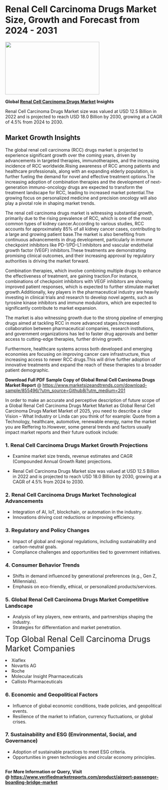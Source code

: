 <H1>Renal Cell Carcinoma Drugs Market Size, Growth and Forecast from 2024 - 2031</H1><img class="aligncenter size-medium wp-image-584254" src="https://thirdeyenews.in/wp-content/uploads/2024/09/Global-Market-Research-300x168.jpeg" alt="" width="300" height="168" /><p><strong>Global&nbsp;<a href="https://www.marketsizeandtrends.com/download-sample/855496/?utm_source=Github8j?utm_medium=201">Renal Cell Carcinoma Drugs Market</a> Insights</strong></p><p>Renal Cell Carcinoma Drugs Market size was valued at USD 12.5 Billion in 2022 and is projected to reach USD 18.0 Billion by 2030, growing at a CAGR of 4.5% from 2024 to 2030.</p><p><h2>Market Growth Insights</h2> <p>The global renal cell carcinoma (RCC) drugs market is projected to experience significant growth over the coming years, driven by advancements in targeted therapies, immunotherapies, and the increasing incidence of RCC worldwide.Rising awareness of RCC among patients and healthcare professionals, along with an expanding elderly population, is further fueling the demand for novel and effective treatment options.The increasing adoption of combination therapies and the development of next-generation immuno-oncology drugs are expected to transform the treatment landscape for RCC, leading to increased market potential.The growing focus on personalized medicine and precision oncology will also play a pivotal role in shaping market trends.</p> <p>The renal cell carcinoma drugs market is witnessing substantial growth, primarily due to the rising prevalence of RCC, which is one of the most common types of kidney cancer.According to various studies, RCC accounts for approximately 85% of all kidney cancer cases, contributing to a large and growing patient base.The market is also benefiting from continuous advancements in drug development, particularly in immune checkpoint inhibitors like PD-1/PD-L1 inhibitors and vascular endothelial growth factor (VEGF) inhibitors.These treatments are demonstrating promising clinical outcomes, and their increasing approval by regulatory authorities is driving the market forward.</p> <p>Combination therapies, which involve combining multiple drugs to enhance the effectiveness of treatment, are gaining traction.For instance, combinations of checkpoint inhibitors with VEGF inhibitors are showing improved patient responses, which is expected to further stimulate market growth.Additionally, key players in the pharmaceutical industry are heavily investing in clinical trials and research to develop novel agents, such as tyrosine kinase inhibitors and immune modulators, which are expected to significantly contribute to market expansion.</p> <p>The market is also witnessing growth due to the strong pipeline of emerging drugs aimed at tackling RCC in more advanced stages.Increased collaboration between pharmaceutical companies, research institutions, and government organizations has led to faster drug approvals and better access to cutting-edge therapies, further driving growth.</p> <p>Furthermore, healthcare systems across both developed and emerging economies are focusing on improving cancer care infrastructure, thus increasing access to newer RCC drugs.This will drive further adoption of innovative treatments and expand the reach of these therapies to a broader patient demographic.</p> <p><span class=""><strong>Download Full PDF Sample Copy of Global Renal Cell Carcinoma Drugs Market Report</strong> @ <a href="https://www.marketsizeandtrends.com/download-sample/855496/?utm_source=Github8j?utm_medium=201" target="_blank">https://www.marketsizeandtrends.com/download-sample/855496/?utm_source=Github8j?utm_medium=201</a></span></p><p>In order to make an accurate and perceptive description of future scope of a Global&nbsp;Renal Cell Carcinoma Drugs Market Market as Global&nbsp;Renal Cell Carcinoma Drugs Market Market of 2025, you need to describe a clear Vision &ndash; What Industry or Linda can you think of for example: Quote from a Technology, healthcare, automotive, renewable energy, name the market you are Reffering to.However, some general trends and factors usually impact market reports and their future outlook include:</p><h3>1.&nbsp;<strong>Renal Cell Carcinoma Drugs Market Growth Projections</strong></h3><ul><li>Examine market size trends, revenue estimates and CAGR (Compounded Annual Growth Rate) projections.</li><li><p>Renal Cell Carcinoma Drugs Market size was valued at USD 12.5 Billion in 2022 and is projected to reach USD 18.0 Billion by 2030, growing at a CAGR of 4.5% from 2024 to 2030.</p></li></ul><h3>2.&nbsp;<strong>Renal Cell Carcinoma Drugs Market Technological Advancements</strong></h3><ul><li>Integration of AI, IoT, blockchain, or automation in the industry.</li><li>Innovations driving cost reductions or improving efficiency.</li></ul><h3>3.&nbsp;<strong>Regulatory and Policy Changes</strong></h3><ul><li>Impact of global and regional regulations, including sustainability and carbon-neutral goals.</li><li>Compliance challenges and opportunities tied to government initiatives.</li></ul><h3>4.&nbsp;<strong>Consumer Behavior Trends</strong></h3><ul><li>Shifts in demand influenced by generational preferences (e.g., Gen Z, Millennials).</li><li>Emphasis on eco-friendly, ethical, or personalized products/services.</li></ul><h3>5.&nbsp;<strong>Global Renal Cell Carcinoma Drugs Market Competitive Landscape</strong></h3><ul><li>Analysis of key players, new entrants, and partnerships shaping the industry.</li><li>Strategies for differentiation and market penetration.</li></ul><p data-pm-slice="1 1 []"><span style="color: inherit; font-family: inherit; font-size: 25px;">Top Global Renal Cell Carcinoma Drugs Market Companies</span></p><div class="" data-test-id=""><p><li>Xiaflex</li><li> Novartis AG</li><li> Roche</li><li> Molecular Insight Pharmaceuticals</li><li> Callisto Pharmaceuticals</li></p></div><h3>6.&nbsp;<strong>Economic and Geopolitical Factors</strong></h3><ul><li>Influence of global economic conditions, trade policies, and geopolitical events.</li><li>Resilience of the market to inflation, currency fluctuations, or global crises.</li></ul><h3>7.&nbsp;<strong>Sustainability and ESG (Environmental, Social, and Governance)</strong></h3><ul><li>Adoption of sustainable practices to meet ESG criteria.</li><li>Opportunities in green technologies and circular economy principles.</li></ul><h2><strong style="font-size: 14px;">For More Information or Query, Visit @&nbsp;</strong><a style="background-color: #ffffff; font-size: 14px;" href="https://www.marketsizeandtrends.com/report/renal-cell-carcinoma-drugs-market/" target="_blank">https://www.verifiedmarketreports.com/product/airport-passenger-boarding-bridge-market</a></h2>
